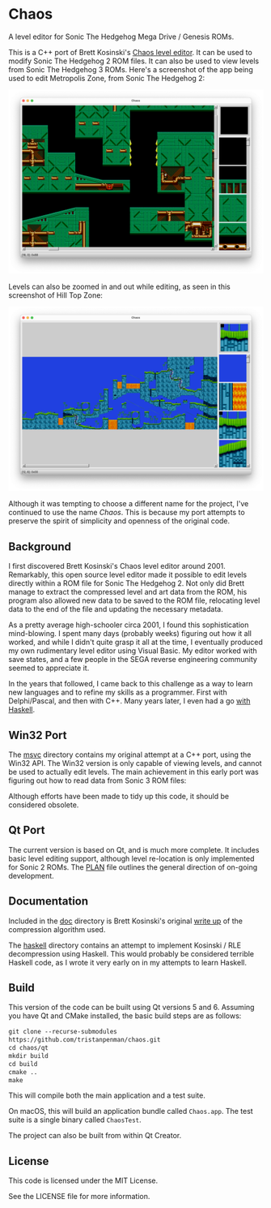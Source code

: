 # Chaos

A level editor for Sonic The Hedgehog Mega Drive / Genesis ROMs.

This is a C++ port of Brett Kosinski's [Chaos level editor](https://github.com/fancypantalons/chaos). It can be used to modify Sonic The Hedgehog 2 ROM files. It can also be used to view levels from Sonic The Hedgehog 3 ROMs. Here's a screenshot of the app being used to edit Metropolis Zone, from Sonic The Hedgehog 2:

![Editing Metropolis Zone, from Sonic The Hedgehog 2](./doc/metropolis.png)

Levels can also be zoomed in and out while editing, as seen in this screenshot of Hill Top Zone:

![Editing Hill Top Zone, from Sonic The Hedgehog 2](./doc/hilltop.png)

Although it was tempting to choose a different name for the project, I've continued to use the name _Chaos_. This is because my port attempts to preserve the spirit of simplicity and openness of the original code.

## Background

I first discovered Brett Kosinski's Chaos level editor around 2001. Remarkably, this open source level editor made it possible to edit levels directly within a ROM file for Sonic The Hedgehog 2. Not only did Brett manage to extract the compressed level and art data from the ROM, his program also allowed new data to be saved to the ROM file, relocating level data to the end of the file and updating the necessary metadata.

As a pretty average high-schooler circa 2001, I found this sophistication mind-blowing. I spent many days (probably weeks) figuring out how it all worked, and while I didn't quite grasp it all at the time, I eventually produced my own rudimentary level editor using Visual Basic. My editor worked with save states, and a few people in the SEGA reverse engineering community seemed to appreciate it.

In the years that followed, I came back to this challenge as a way to learn new languages and to refine my skills as a programmer. First with Delphi/Pascal, and then with C++. Many years later, I even had a go [with Haskell](./haskell).

## Win32 Port

The [msvc](./msvc) directory contains my original attempt at a C++ port, using the Win32 API. The Win32 version is only capable of viewing levels, and cannot be used to actually edit levels. The main achievement in this early port was figuring out how to read data from Sonic 3 ROM files:

Although efforts have been made to tidy up this code, it should be considered obsolete.

## Qt Port

The current version is based on Qt, and is much more complete. It includes basic level editing support, although level re-location is only implemented for Sonic 2 ROMs. The [PLAN](./PLAN.md) file outlines the general direction of on-going development.

## Documentation

Included in the [doc](./doc) directory is Brett Kosinski's original [write up](./doc/kosinski.txt) of the compression algorithm used.

The [haskell](./haskell/) directory contains an attempt to implement Kosinski / RLE decompression using Haskell. This would probably be considered terrible Haskell code, as I wrote it very early on in my attempts to learn Haskell.

## Build

This version of the code can be built using Qt versions 5 and 6. Assuming you have Qt and CMake installed, the basic build steps are as follows:

    git clone --recurse-submodules https://github.com/tristanpenman/chaos.git
    cd chaos/qt
    mkdir build
    cd build
    cmake ..
    make

This will compile both the main application and a test suite.

On macOS, this will build an application bundle called `Chaos.app`. The test suite is a single binary called `ChaosTest`.

The project can also be built from within Qt Creator.

## License

This code is licensed under the MIT License.

See the LICENSE file for more information.
